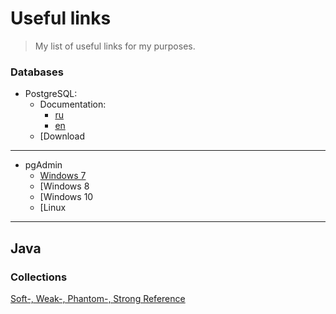 # Useful links
>My list of useful links for my purposes.


### Databases
- PostgreSQL:
   - Documentation:
      - [ru](https://postgrespro.ru/docs/postgresql)
      - [en](https://www.postgresql.org/docs/)
   - [Download
***
* pgAdmin
   * [Windows 7](https://www.postgresql.org/ftp/pgadmin/pgadmin4/v4.30/windows/)
   * [Windows 8
   * [Windows 10
   * [Linux  
***
## Java

### Collections
[Soft-, Weak-, Phantom-, Strong Reference](https://habr.com/ru/post/169883/)
